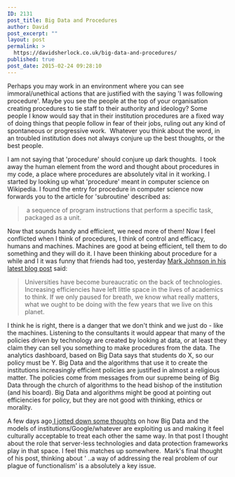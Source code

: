 ```yaml
---
ID: 2131
post_title: Big Data and Procedures
author: David
post_excerpt: ""
layout: post
permalink: >
  https://davidsherlock.co.uk/big-data-and-procedures/
published: true
post_date: 2015-02-24 09:28:10
---
```

Perhaps you may work in an environment where you can see immoral/unethical actions that are justified with the saying 'I was following procedure'. Maybe you see the people at the top of your organisation creating procedures to tie staff to their authority and ideology? Some people I know would say that in their institution procedures are a fixed way of doing things that people follow in fear of their jobs, ruling out any kind of spontaneous or progressive work.  Whatever you think about the word, in an troubled institution does not always conjure up the best thoughts, or the best people.

I am not saying that 'procedure' should conjure up dark thoughts.  I took away the human element from the word and thought about procedures in my code, a place where procedures are absolutely vital in it working. I started by looking up what 'procedure' meant in computer science on Wikipedia. I found the entry for procedure in computer science now forwards you to the article for 'subroutine' described as:
<blockquote> a sequence of program instructions that perform a specific task, packaged as a unit.</blockquote>
Now that sounds handy and efficient, we need more of them! Now I feel conflicted when I think of procedures, I think of control and efficacy, humans and machines. Machines are good at being efficient, tell them to do something and they will do it. I have been thinking about procedure for a while and I it was funny that friends had too, yesterday <a href="http://dailyimprovisation.blogspot.co.uk/">Mark Johnson in his latest blog post</a> said:
<blockquote>Universities have become bureaucratic on the back of technologies. Increasing efficiencies have left little space in the lives of academics to think. If we only paused for breath, we know what really matters, what we ought to be doing with the few years that we live on this planet.</blockquote>
I think he is right, there is a danger that we don't think and we just do - like the machines. Listening to the consultants it would appear that many of the policies driven by technology are created by looking at data, or at least they claim they can sell you something to make procedures from the data. The analytics dashboard, based on Big Data says that students do X, so our policy must be Y. Big Data and the algorithms that use it to create the institutions increasingly efficient policies are justified in almost a religious matter. The policies come from messages from our <span class="st">supreme being</span> of Big Data through the church of algorithms to the head bishop of the institution (and his board). Big Data and algorithms might be good at pointing out efficiencies for policy, but they are not good with thinking, ethics or morality.

A few days ago<a title="Big Data, exploitation, privacy and not being hosted" href="http://davidsherlock.co.uk/big-data-exploitation-privacy-and-not-being-hosted/"> I jotted down some thoughts</a> on how Big Data and the models of institutions/Google/whatever are exploiting us and making it feel culturally acceptable to treat each other the same way. In that post I thought about the role that server-less technologies and data protection frameworks play in that space. I feel this matches up somewhere.  Mark's final thought of his post, thinking about ' ..a way of addressing the real problem of our plague of functionalism' is a absolutely a key issue.